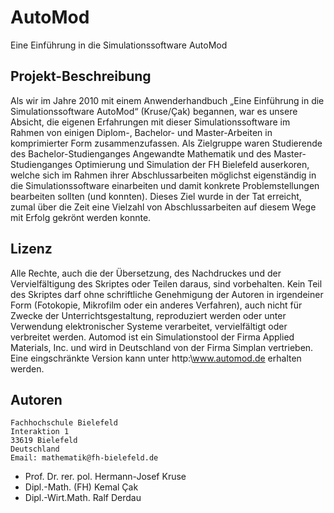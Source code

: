# AutoMod
Eine Einführung in die Simulationssoftware AutoMod

## Projekt-Beschreibung
Als wir im Jahre 2010 mit einem Anwenderhandbuch „Eine Einführung in die Simulationssoftware AutoMod“ (Kruse/Çak) begannen, war es unsere Absicht, die eigenen Erfahrungen mit dieser Simulationssoftware im Rahmen von einigen Diplom-, Bachelor- und Master-Arbeiten in komprimierter Form zusammenzufassen. Als Zielgruppe waren Studierende des Bachelor-Studienganges Angewandte Mathematik und des Master-Studienganges Optimierung und Simulation der FH Bielefeld auserkoren, welche sich im Rahmen ihrer Abschlussarbeiten möglichst eigenständig in die Simulationssoftware einarbeiten und damit konkrete Problemstellungen bearbeiten sollten (und konnten). Dieses Ziel wurde in der Tat erreicht, zumal über die Zeit eine Vielzahl von Abschlussarbeiten auf diesem Wege mit Erfolg gekrönt werden konnte. 


## Lizenz
Alle Rechte, auch die der Übersetzung, des Nachdruckes und der Vervielfältigung des Skriptes oder Teilen daraus, sind vorbehalten. Kein Teil des Skriptes darf ohne schriftliche Genehmigung der Autoren in irgendeiner Form (Fotokopie, Mikrofilm oder ein anderes Verfahren), auch nicht für Zwecke der Unterrichtsgestaltung, reproduziert werden oder unter Verwendung elektronischer Systeme verarbeitet, vervielfältigt oder verbreitet werden. 
Automod ist ein Simulationstool der Firma Applied Materials, Inc. und wird in Deutschland von der Firma Simplan vertrieben. Eine eingschränkte Version kann unter http:\\www.automod.de erhalten werden.



## Autoren
    Fachhochschule Bielefeld
    Interaktion 1
    33619 Bielefeld
    Deutschland
	Email: mathematik@fh-bielefeld.de
	
* Prof. Dr. rer. pol. Hermann-Josef Kruse
* Dipl.-Math. (FH) Kemal Çak
* Dipl.-Wirt.Math. Ralf Derdau




